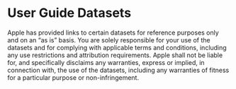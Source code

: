 # User Guide Datasets
Apple has provided links to certain datasets for reference purposes only and on an “as is” basis. You are solely responsible for your use of the datasets and for complying with applicable terms and conditions, including any use restrictions and attribution requirements. Apple shall not be liable for, and specifically disclaims any warranties, express or implied, in connection with, the use of the datasets, including any warranties of fitness for a particular purpose or non-infringement. 
